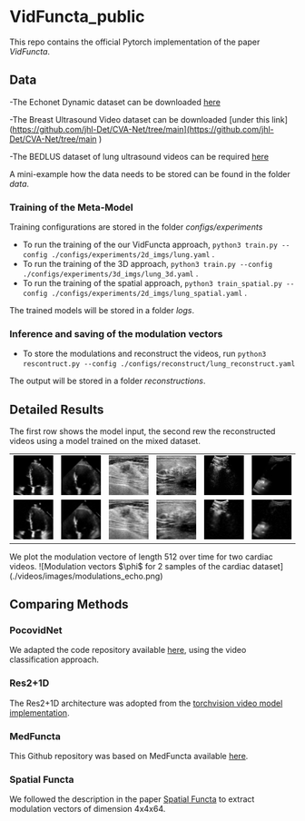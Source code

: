 # VidFuncta_public

This repo contains the official Pytorch implementation of the paper *VidFuncta*.
 

## Data
-The Echonet Dynamic dataset can be downloaded [here](https://aimi.stanford.edu/datasets/echonet-dynamic-cardiac-ultrasound)

-The Breast Ultrasound Video dataset can be downloaded [under this link](https://github.com/jhl-Det/CVA-Net/tree/main](https://github.com/jhl-Det/CVA-Net/tree/main )  

-The BEDLUS dataset of lung ultrasound videos can be required [here](https://www.dropbox.com/scl/fi/ztzo9pt8i81ad1uz73x27/BEDLUS-data-instructions.pdf?rlkey=jxndke0vesoyg8wn28wydlwdz&e=1&dl=0 )

A mini-example how the data needs to be stored can be found in the folder *data*. 


### Training of the Meta-Model
Training configurations are stored in the folder *configs/experiments*
- To run the training of the our VidFuncta approach, `python3 train.py --config ./configs/experiments/2d_imgs/lung.yaml` .
- To run the training of the 3D approach, `python3 train.py --config ./configs/experiments/3d_imgs/lung_3d.yaml` .
- To run the training of the spatial approach, `python3 train_spatial.py --config ./configs/experiments/2d_imgs/lung_spatial.yaml` .

The trained models will be stored in a folder *logs*.


### Inference and saving of the modulation vectors

- To store the modulations and reconstruct the videos, run
`python3 rescontruct.py --config ./configs/reconstruct/lung_reconstruct.yaml`

 The output will be stored in a folder *reconstructions*.


## Detailed Results
The first row shows the model input, the second rew the reconstructed videos using a model trained on the mixed dataset.
<table>
  <tr>
    <td><img src="./videos/original/0X10A28877E97DF540.gif" width="150"/></td>
    <td><img src="./videos/original/0X1012703CDC1436FE.gif" width="150"/></td>
    <td><img src="./videos/original/2aef523b046e4671.gif" width="150"/></td>
    <td><img src="./videos/original/2f60c46643464ab5.gif" width="150"/></td>
    <td><img src="./videos/original/0878278354_00117361.gif" width="150"/></td>
    <td><img src="./videos/original/1116637041_00120730.gif" width="150"/></td>
  </tr>
  <tr>
    <td><img src="./videos/output/0X10A28877E97DF540.gif" width="150"/></td>
    <td><img src="./videos/output/0X1012703CDC1436FE.gif" width="150"/></td>
    <td><img src="./videos/output/2aef523b046e4671.gif" width="150"/></td>
    <td><img src="./videos/output/2f60c46643464ab5.gif" width="150"/></td>
    <td><img src="./videos/output/0878278354_00117361.gif" width="150"/></td>
    <td><img src="./videos/output/1116637041_00120730.gif" width="150"/></td>
  </tr>
</table>
We plot the modulation vectore of length 512 over time for two cardiac videos.
![Modulation vectors $\phi$ for 2 samples of the cardiac dataset](./videos/images/modulations_echo.png)


## Comparing Methods
### PocovidNet
We adapted the code repository available  [here](https://github.com/jannisborn/covid19_ultrasound), using the video classification approach.

### Res2+1D
The Res2+1D architecture was adopted from the [torchvision video model implementation](https://docs.pytorch.org/vision/main/models/generated/torchvision.models.video.r2plus1d_18.html).

### MedFuncta
This Github repository was based on MedFuncta available [here](https://github.com/pfriedri/medfuncta).

### Spatial Functa
We followed the description in the paper [Spatial Functa](https://arxiv.org/abs/2302.03130) to extract modulation vectors of dimension 4x4x64.

